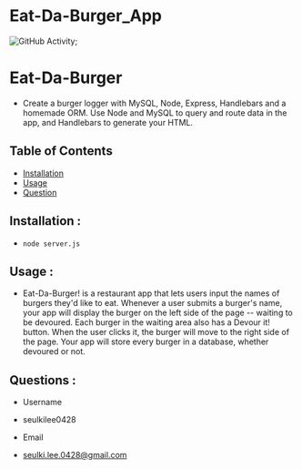 # Eat-Da-Burger_App
  ![GitHub Activity](https://img.shields.io/github/commit-activity/m/seulkilee0428/README_Generator?style=plastic);

# Eat-Da-Burger
* Create a burger logger with MySQL, Node, Express, Handlebars and a homemade ORM. Use Node and MySQL to query and route data in the app, and Handlebars to generate your HTML.

## __Table of Contents__  
* [Installation](#installation)               
* [Usage](#usage)                                         
* [Question](#question) 

## __Installation__ :               
* `node server.js`

## __Usage__ :                   
* Eat-Da-Burger! is a restaurant app that lets users input the names of burgers they'd like to eat.
Whenever a user submits a burger's name, your app will display the burger on the left side of the page -- waiting to be devoured.
Each burger in the waiting area also has a Devour it! button. When the user clicks it, the burger will move to the right side of the page.
Your app will store every burger in a database, whether devoured or not.


## __Questions__ :

* Username
 - seulkilee0428

* Email
 - seulki.lee.0428@gmail.com

